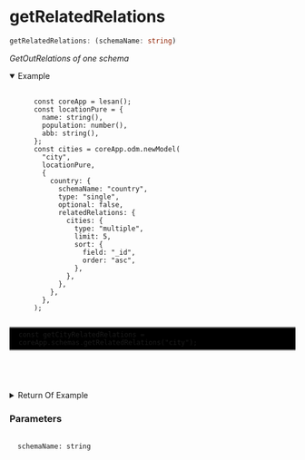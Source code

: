 # getRelatedRelations

```ts
getRelatedRelations: (schemaName: string)
```

_GetOutRelations of one schema_

<details open>
 <summary>
  Example
  </summary>
  <pre>
    <code class="language-ts" style="padding: 0;">
      const coreApp = lesan();
      const locationPure = {
        name: string(),
        population: number(),
        abb: string(),
      };
      const cities = coreApp.odm.newModel(
        "city",
        locationPure,
        {
          country: {
            schemaName: "country",
            type: "single",
            optional: false,
            relatedRelations: {
              cities: {
                type: "multiple",
                limit: 5,
                sort: {
                  field: "_id",
                  order: "asc",
                },
              },
            },
          },
        },
      );
      <p style="border: 2px solid gray; border-right: transparent; border-left: transparent; padding: 5px 1rem; background-color: #000000" >const getCityRelatedRelations = coreApp.schemas.getRelatedRelations("city");</p>
    </code>
  </pre>
</details>

<details>
  <summary>
    Return Of Example
  </summary>
  <pre>
    <code class="language-json" style="padding: 0;">
{
  "users": {
    "mainRelationName": "livedCities",
    "mainRelationType": "multiple",
    "schemaName": "user",
    "type": "multiple",
    "limit": 5,
    "sort": {
      "field": "_id",
      "order": "desc"
    }
  },
  "lovedByUser": {
    "mainRelationName": "mostLovedCity",
    "mainRelationType": "single",
    "schemaName": "user",
    "type": "multiple",
    "limit": 3,
    "sort": {
      "field": "_id",
      "order": "desc"
    }
  }
}
    </code>
  </pre>
</details>

<h3>Parameters</h3>
<pre>
  <code class="language-ts" style="padding: 0; margin-top: 12px; margin-top: -18px;">
  schemaName: string
  </code>
</pre>
